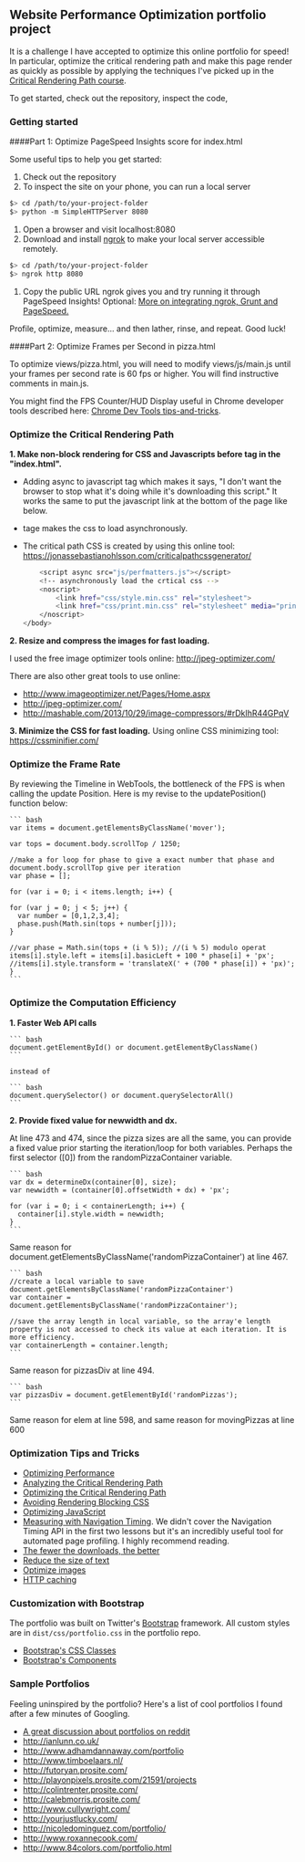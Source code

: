 ## Website Performance Optimization portfolio project

It is a challenge I have accepted to optimize this online portfolio for speed! In particular, optimize the critical rendering path and make this page render as quickly as possible by applying the techniques I've picked up in the [Critical Rendering Path course](https://www.udacity.com/course/ud884).

To get started, check out the repository, inspect the code,

### Getting started

####Part 1: Optimize PageSpeed Insights score for index.html

Some useful tips to help you get started:

1. Check out the repository
1. To inspect the site on your phone, you can run a local server

  ```bash
  $> cd /path/to/your-project-folder
  $> python -m SimpleHTTPServer 8080
  ```

1. Open a browser and visit localhost:8080
1. Download and install [ngrok](https://ngrok.com/) to make your local server accessible remotely.

  ``` bash
  $> cd /path/to/your-project-folder
  $> ngrok http 8080
  ```

1. Copy the public URL ngrok gives you and try running it through PageSpeed Insights! Optional: [More on integrating ngrok, Grunt and PageSpeed.](http://www.jamescryer.com/2014/06/12/grunt-pagespeed-and-ngrok-locally-testing/)

Profile, optimize, measure... and then lather, rinse, and repeat. Good luck!

####Part 2: Optimize Frames per Second in pizza.html

To optimize views/pizza.html, you will need to modify views/js/main.js until your frames per second rate is 60 fps or higher. You will find instructive comments in main.js. 

You might find the FPS Counter/HUD Display useful in Chrome developer tools described here: [Chrome Dev Tools tips-and-tricks](https://developer.chrome.com/devtools/docs/tips-and-tricks).

### Optimize the Critical Rendering Path
**1. Make non-block rendering for CSS and Javascripts before </body> tag in the "index.html".**
* Adding async to javascript tag which makes it says, "I don't want the browser to stop what it's doing while it's downloading this script." It works the same to put the javascript link at the bottom of the page like below.
* <noscript> tage makes the css to load asynchronously.
* The critical path CSS is created by using this online tool: https://jonassebastianohlsson.com/criticalpathcssgenerator/

	``` bash
        <script async src="js/perfmatters.js"></script>
        <!-- asynchronously load the crtical css -->
        <noscript>
            <link href="css/style.min.css" rel="stylesheet">
            <link href="css/print.min.css" rel="stylesheet" media="print">
        </noscript>
    </body>
    ```
**2. Resize and compress the images for fast loading.**

I used the free image optimizer tools online: http://jpeg-optimizer.com/ 

There are also other great tools to use online:
* http://www.imageoptimizer.net/Pages/Home.aspx
* http://jpeg-optimizer.com/
* http://mashable.com/2013/10/29/image-compressors/#rDkIhR44GPqV

**3. Minimize the CSS for fast loading.**
Using online CSS minimizing tool: https://cssminifier.com/

### Optimize the Frame Rate
By reviewing the Timeline in WebTools, the bottleneck of the FPS is when calling the update Position. Here is my revise to the updatePosition() function below:

	``` bash
	var items = document.getElementsByClassName('mover');

 	var tops = document.body.scrollTop / 1250;

  	//make a for loop for phase to give a exact number that phase and document.body.scrollTop give per iteration
  	var phase = [];

  	for (var i = 0; i < items.length; i++) {

    for (var j = 0; j < 5; j++) {
      var number = [0,1,2,3,4];
      phase.push(Math.sin(tops + number[j]));
    }
 
    //var phase = Math.sin(tops + (i % 5)); //(i % 5) modulo operat
    items[i].style.left = items[i].basicLeft + 100 * phase[i] + 'px';
    //items[i].style.transform = 'translateX(' + (700 * phase[i]) + 'px)';
  	}
  	```
### Optimize the Computation Efficiency
**1. Faster Web API calls**

	``` bash
	document.getElementById() or document.getElementByClassName()
	```

	instead of

	``` bash
	document.querySelector() or document.querySelectorAll()
	```
**2. Provide fixed value for newwidth and dx.**

At line 473 and 474, since the pizza sizes are all the same, you can provide a fixed value prior starting the iteration/loop for both variables. Perhaps the first selector ([0]) from the randomPizzaContainer variable. 

	``` bash
	var dx = determineDx(container[0], size);
    var newwidth = (container[0].offsetWidth + dx) + 'px';

    for (var i = 0; i < containerLength; i++) {
      container[i].style.width = newwidth;
    }
    ```
Same reason for document.getElementsByClassName('randomPizzaContainer') at line 467.

    ``` bash
    //create a local variable to save document.getElementsByClassName('randomPizzaContainer') 
    var container = document.getElementsByClassName('randomPizzaContainer');

    //save the array length in local variable, so the array'e length property is not accessed to check its value at each iteration. It is more efficiency.
    var containerLength = container.length;
    ```

Same reason for pizzasDiv at line 494.

    ``` bash
    var pizzasDiv = document.getElementById('randomPizzas');
    ```

Same reason for elem at line 598, and same reason for movingPizzas at line 600


### Optimization Tips and Tricks
* [Optimizing Performance](https://developers.google.com/web/fundamentals/performance/ "web performance")
* [Analyzing the Critical Rendering Path](https://developers.google.com/web/fundamentals/performance/critical-rendering-path/analyzing-crp.html "analyzing crp")
* [Optimizing the Critical Rendering Path](https://developers.google.com/web/fundamentals/performance/critical-rendering-path/optimizing-critical-rendering-path.html "optimize the crp!")
* [Avoiding Rendering Blocking CSS](https://developers.google.com/web/fundamentals/performance/critical-rendering-path/render-blocking-css.html "render blocking css")
* [Optimizing JavaScript](https://developers.google.com/web/fundamentals/performance/critical-rendering-path/adding-interactivity-with-javascript.html "javascript")
* [Measuring with Navigation Timing](https://developers.google.com/web/fundamentals/performance/critical-rendering-path/measure-crp.html "nav timing api"). We didn't cover the Navigation Timing API in the first two lessons but it's an incredibly useful tool for automated page profiling. I highly recommend reading.
* <a href="https://developers.google.com/web/fundamentals/performance/optimizing-content-efficiency/eliminate-downloads.html">The fewer the downloads, the better</a>
* <a href="https://developers.google.com/web/fundamentals/performance/optimizing-content-efficiency/optimize-encoding-and-transfer.html">Reduce the size of text</a>
* <a href="https://developers.google.com/web/fundamentals/performance/optimizing-content-efficiency/image-optimization.html">Optimize images</a>
* <a href="https://developers.google.com/web/fundamentals/performance/optimizing-content-efficiency/http-caching.html">HTTP caching</a>

### Customization with Bootstrap
The portfolio was built on Twitter's <a href="http://getbootstrap.com/">Bootstrap</a> framework. All custom styles are in `dist/css/portfolio.css` in the portfolio repo.

* <a href="http://getbootstrap.com/css/">Bootstrap's CSS Classes</a>
* <a href="http://getbootstrap.com/components/">Bootstrap's Components</a>

### Sample Portfolios

Feeling uninspired by the portfolio? Here's a list of cool portfolios I found after a few minutes of Googling.

* <a href="http://www.reddit.com/r/webdev/comments/280qkr/would_anybody_like_to_post_their_portfolio_site/">A great discussion about portfolios on reddit</a>
* <a href="http://ianlunn.co.uk/">http://ianlunn.co.uk/</a>
* <a href="http://www.adhamdannaway.com/portfolio">http://www.adhamdannaway.com/portfolio</a>
* <a href="http://www.timboelaars.nl/">http://www.timboelaars.nl/</a>
* <a href="http://futoryan.prosite.com/">http://futoryan.prosite.com/</a>
* <a href="http://playonpixels.prosite.com/21591/projects">http://playonpixels.prosite.com/21591/projects</a>
* <a href="http://colintrenter.prosite.com/">http://colintrenter.prosite.com/</a>
* <a href="http://calebmorris.prosite.com/">http://calebmorris.prosite.com/</a>
* <a href="http://www.cullywright.com/">http://www.cullywright.com/</a>
* <a href="http://yourjustlucky.com/">http://yourjustlucky.com/</a>
* <a href="http://nicoledominguez.com/portfolio/">http://nicoledominguez.com/portfolio/</a>
* <a href="http://www.roxannecook.com/">http://www.roxannecook.com/</a>
* <a href="http://www.84colors.com/portfolio.html">http://www.84colors.com/portfolio.html</a>
